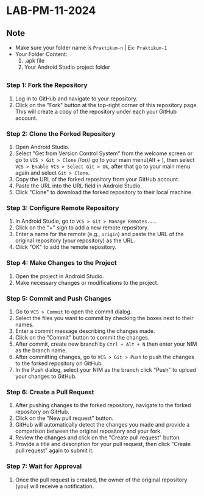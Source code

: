 # LAB-PM-11-2024

## Note
- Make sure your folder name is `Praktikum-n` | Ex: `Praktikum-1`
- Your Folder Content:
  1. .apk file
  2. Your Android Studio project folder
##
### Step 1: Fork the Repository
1. Log in to GitHub and navigate to your repository.
2. Click on the "Fork" button at the top-right corner of this repository page. This will create a copy of the repository under each your GitHub account.

### Step 2: Clone the Forked Repository
1. Open Android Studio.
2. Select "Get from Version Control System" from the welcome screen or go to `VCS > Git > Clone` //or// go to your main menu(Alt + \), then select `VCS > Enable VCS > Select Git > Ok`, after that go to your main menu again and select `Git > Clone`.
3. Copy the URL of the forked repository from your GitHub account.
4. Paste the URL into the URL field in Android Studio.
5. Click "Clone" to download the forked repository to their local machine.

### Step 3: Configure Remote Repository
1. In Android Studio, go to `VCS > Git > Manage Remotes...`.
2. Click on the "+" sign to add a new remote repository.
3. Enter a name for the remote (e.g., `origin`) and paste the URL of the original repository (your repository) as the URL.
4. Click "OK" to add the remote repository.

### Step 4: Make Changes to the Project
1. Open the project in Android Studio.
2. Make necessary changes or modifications to the project.

### Step 5: Commit and Push Changes
1. Go to `VCS > Commit` to open the commit dialog.
2. Select the files you want to commit by checking the boxes next to their names.
3. Enter a commit message describing the changes made.
4. Click on the "Commit" button to commit the changes.
5. After commit, create new branch by `Ctrl + Alt + N` then enter your NIM as the branch name.
6. After committing changes, go to `VCS > Git > Push` to push the changes to the forked repository on GitHub.
7. In the Push dialog, select your NIM as the branch click "Push" to upload your changes to GitHub.

### Step 6: Create a Pull Request
1. After pushing changes to the forked repository, navigate to the forked repository on GitHub.
2. Click on the "New pull request" button.
3. GitHub will automatically detect the changes you made and provide a comparison between the original repository and your fork.
4. Review the changes and click on the "Create pull request" button.
5. Provide a title and description for your pull request, then click "Create pull request" again to submit it.

### Step 7: Wait for Approval
1. Once the pull request is created, the owner of the original repository (you) will receive a notification.
